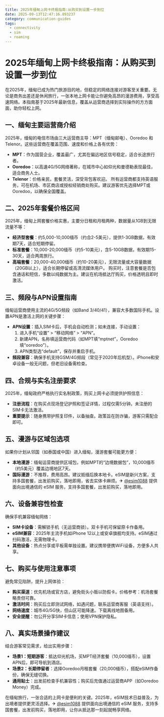 ```yaml
---
title: 2025年缅甸上网卡终极指南:从购买到设置一步到位
date: 2025-09-13T12:47:16.893237
category: communication-guides
tags:
  - connectivity
  - sim
  - roaming
---
```


# 2025年缅甸上网卡终极指南：从购买到设置一步到位

在2025年，缅甸已成为热门旅游目的地，但稳定的网络连接对游客至关重要。无论是商务出差还是休闲旅行，一张本地上网卡能让你避免高昂的漫游费用，享受高速网络。本指南基于2025年最新信息，覆盖从运营商选择到实际操作的方方面面，助你轻松上网。

## 一、缅甸主要运营商介绍
2025年，缅甸的电信市场由三大运营商主导：MPT（缅甸邮电）、Ooredoo 和 Telenor。这些运营商在覆盖范围、速度和价格上各有优势：
- **MPT**：作为国营企业，覆盖最广，尤其在偏远地区信号稳定，适合长途旅行者。
- **Ooredoo**：以高速4G/5G网络著称，在城市中心如仰光和曼德勒表现最佳，适合商务人士。
- **Telenor**：价格亲民，套餐灵活，深受背包客欢迎。
所有运营商都支持英语服务，可在机场、市区商店或授权经销商处购买。建议游客优先选择MPT或Ooredoo，以确保全国覆盖。

## 二、2025年套餐价格区间
2025年，缅甸上网套餐价格实惠，主要分日租和月租两种，数据量从1GB到无限流量不等：
- **经济型套餐**：约5,000-10,000缅币（约合2-5美元），提供1-3GB数据，有效期7天，适合短期停留。
- **标准套餐**：10,000-20,000缅币（约5-10美元），含5-10GB数据，有效期15-30天，适合两周旅行。
- **高端套餐**：20,000-40,000缅币（约10-20美元），无限流量或大容量数据（20GB以上），适合长期停留或高清流媒体用户。
购买时，注意套餐是否包含通话和短信，多数以纯数据为主。建议在机场抵达厅购买，价格透明且即时激活。

## 三、频段与APN设置指南
缅甸运营商使用主流的4G/5G频段（如Band 3/40/41），兼容大多数国际手机。设置APN是激活上网的关键步骤：
- **APN设置**：插入SIM卡后，手机会自动检测；如未连接，手动设置：
  1. 进入手机“设置” > “移动网络” > “APN”。
  2. 新建APN，名称填运营商代码（如MPT填“mptnet”，Ooredoo填“ooredoo”）。
  3. APN类型选“default”，保存并重启手机。
- **频段兼容**：确保手机支持GSM/4G频段（常见于2020年后机型）。iPhone和安卓设备一般无问题，但老旧设备需检查。

## 四、合规与实名注册要求
2025年，缅甸政府严格执行实名制政策，购买上网卡必须提供护照信息：
- **注册流程**：在购买点现场登记护照和签证详情，过程仅需5分钟。未注册的SIM卡无法激活。
- **重要提示**：随身携带护照复印件，以备抽查。政策旨在防诈骗，游客只需配合即可。

## 五、漫游与区域包选项
如果你计划从邻国（如泰国或中国）进入缅甸，漫游套餐可能更方便：
- **本地漫游**：缅甸运营商提供区域包，例如MPT的“边境数据包”，10,000缅币（约5美元）覆盖边境地区7天。
- **国际漫游**：不推荐，费用高昂。建议抵缅后换本地卡。eSIM是新兴方案，支持多国套餐，出发前购买，落地即用，省去实体卡麻烦。✈ [@esim1088](https://t.me/s/esim1088) 提供面向出境通信的 eSIM 服务，支持多国套餐，出发前购买，落地即用。

## 六、设备兼容性检查
确保手机兼容缅甸网络：
- **SIM卡设备**：需解锁手机（无运营商锁）。双卡手机可保留原卡作备用。
- **eSIM兼容**：2025年主流手机如iPhone 12以上或安卓旗舰均支持。eSIM通过扫码激活，无需物理卡。
- **其他设备**：热点分享或平板需单独设置。建议携带便携WiFi设备，方便多人共享。

## 七、购买与使用注意事项
避免常见陷阱，提升上网体验：
- **购买渠道**：优先机场或官方店，避免街头小贩以防假卡。价格参考：机场套餐略贵但可靠。
- **激活时间**：购买后立即测试网络，如遇问题，联系运营商客服（英语支持）。
- **网络速度**：城市4G/5G快，但山区可能降速。下载离线地图备用。
- **安全提醒**：勿公开分享SIM卡信息；使用VPN保护隐私。

## 八、真实场景操作建议
结合游客常见需求，给出实用步骤：
- **场景1：短期游客**：抵达仰光机场，买MPT经济套餐（10,000缅币），设置APN后，即可导航到酒店。
- **场景2：长期停留者**：选择Ooredoo月租套餐（20,000缅币），搭配eSIM作备份，确保无缝切换。
- **通用贴士**：出发前检查手机兼容性；购买后充值通过运营商APP（如Ooredoo Money）完成。

在缅甸旅行，一张合适的上网卡是便利的关键。2025年，eSIM技术日益普及，为出境者提供更灵活选择。✈ [@esim1088](https://t.me/s/esim1088) 提供面向出境通信的 eSIM 服务，支持多国套餐，出发前购买，落地即用，让你从抵达那一刻起就畅享网络。